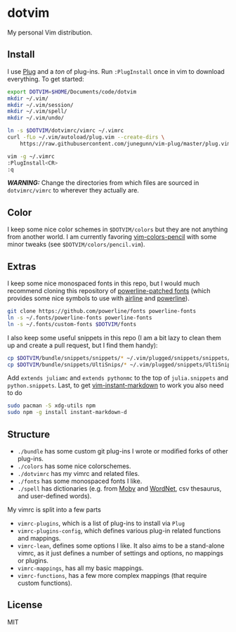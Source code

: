 dotvim
======

My personal Vim distribution.

## Install

I use [Plug](https://github.com/junegunn/vim-plug) and a *ton* of plug-ins. Run `:PlugInstall` once in vim to download everything. To get started:

```bash
export DOTVIM=$HOME/Documents/code/dotvim
mkdir ~/.vim/
mkdir ~/.vim/session/
mkdir ~/.vim/spell/
mkdir ~/.vim/undo/

ln -s $DOTVIM/dotvimrc/vimrc ~/.vimrc
curl -fLo ~/.vim/autoload/plug.vim --create-dirs \
    https://raw.githubusercontent.com/junegunn/vim-plug/master/plug.vim

vim -g ~/.vimrc
:PlugInstall<CR>
:q
```

_**WARNING:**_ Change the directories from which files are sourced in `dotvimrc/vimrc` to wherever they actually are.

## Color

I keep some nice color schemes in `$DOTVIM/colors` but they are not anything from another world. I am currently favoring [vim-colors-pencil](http://github.com/reedes/vim-colors-pencil) with some minor tweaks (see `$DOTVIM/colors/pencil.vim`).

## Extras

I keep some nice monospaced fonts in this repo, but I would much recommend cloning this repository of [powerline-patched fonts](https://github.com/powerline/fonts/) (which provides some nice symbols to use with [airline](http://github.com/vim-airline/vim-airline) and [powerline](https://github.com/powerline/powerline)).

```bash
git clone https://github.com/powerline/fonts powerline-fonts
ln -s ~/.fonts/powerline-fonts powerline-fonts
ln -s ~/.fonts/custom-fonts $DOTVIM/fonts
```

I also keep some useful snippets in this repo (I am a bit lazy to clean them up and create a pull request, but I find them handy):

```bash
cp $DOTVIM/bundle/snippets/snippets/* ~/.vim/plugged/snippets/snippets/ -sf
cp $DOTVIM/bundle/snippets/UltiSnips/* ~/.vim/plugged/snippets/UltiSnips/ -sf
```

Add `extends juliamc` and `extends pythonmc` to the top of `julia.snippets` and `python.snippets`. Last, to get [vim-instant-markdown](https://github.com/suan/vim-instant-markdown/issues) to work you also need to do
```bash
sudo pacman -S xdg-utils npm
sudo npm -g install instant-markdown-d
```

## Structure

* `./bundle` has some custom git plug-ins I wrote or modified forks of other plug-ins.
* `./colors` has some nice colorschemes.
* `./dotvimrc` has my vimrc and related files.
* `./fonts` has some monospaced fonts I like.
* `./spell` has dictionaries (e.g. from [Moby](http://icon.shef.ac.uk/Moby/) and [WordNet](http://wordnet.princeton.edu/), csv thesaurus, and user-defined words).

My vimrc is split into a few parts

* `vimrc-plugins`, which is a list of plug-ins to install via `Plug`
* `vimrc-plugins-config`, which defines various plug-in related functions and mappings.
* `vimrc-lean`, defines some options I like. It also aims to be a stand-alone vimrc, as it just defines a number of settings and options, no mappings or plugins.
* `vimrc-mappings`, has all my basic mappings.
* `vimrc-functions`, has a few more complex mappings (that require custom functions).

## License

MIT
